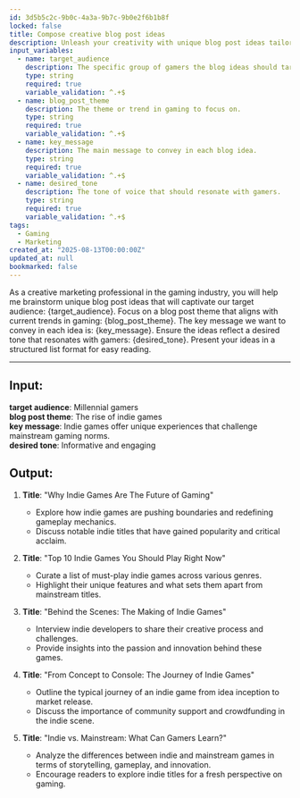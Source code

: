 ```yaml
---
id: 3d5b5c2c-9b0c-4a3a-9b7c-9b0e2f6b1b8f
locked: false
title: Compose creative blog post ideas
description: Unleash your creativity with unique blog post ideas tailored for the gaming industry's marketing and advertising needs. Engage your audience and drive traffic with innovative content that resonates with gamers.
input_variables:
  - name: target_audience
    description: The specific group of gamers the blog ideas should target.
    type: string
    required: true
    variable_validation: ^.+$
  - name: blog_post_theme
    description: The theme or trend in gaming to focus on.
    type: string
    required: true
    variable_validation: ^.+$
  - name: key_message
    description: The main message to convey in each blog idea.
    type: string
    required: true
    variable_validation: ^.+$
  - name: desired_tone
    description: The tone of voice that should resonate with gamers.
    type: string
    required: true
    variable_validation: ^.+$
tags:
  - Gaming
  - Marketing
created_at: "2025-08-13T00:00:00Z"
updated_at: null
bookmarked: false
---
```


As a creative marketing professional in the gaming industry, you will help me brainstorm unique blog post ideas that will captivate our target audience: {target_audience}. Focus on a blog post theme that aligns with current trends in gaming: {blog_post_theme}. The key message we want to convey in each idea is: {key_message}. Ensure the ideas reflect a desired tone that resonates with gamers: {desired_tone}. Present your ideas in a structured list format for easy reading.

----------------------------------------
## Input:
**target audience**: Millennial gamers  
**blog post theme**: The rise of indie games  
**key message**: Indie games offer unique experiences that challenge mainstream gaming norms.  
**desired tone**: Informative and engaging  

## Output:
1. **Title**: "Why Indie Games Are The Future of Gaming"  
   - Explore how indie games are pushing boundaries and redefining gameplay mechanics.  
   - Discuss notable indie titles that have gained popularity and critical acclaim.  

2. **Title**: "Top 10 Indie Games You Should Play Right Now"  
   - Curate a list of must-play indie games across various genres.  
   - Highlight their unique features and what sets them apart from mainstream titles.  

3. **Title**: "Behind the Scenes: The Making of Indie Games"  
   - Interview indie developers to share their creative process and challenges.  
   - Provide insights into the passion and innovation behind these games.  

4. **Title**: "From Concept to Console: The Journey of Indie Games"  
   - Outline the typical journey of an indie game from idea inception to market release.  
   - Discuss the importance of community support and crowdfunding in the indie scene.  

5. **Title**: "Indie vs. Mainstream: What Can Gamers Learn?"  
   - Analyze the differences between indie and mainstream games in terms of storytelling, gameplay, and innovation.  
   - Encourage readers to explore indie titles for a fresh perspective on gaming.  
